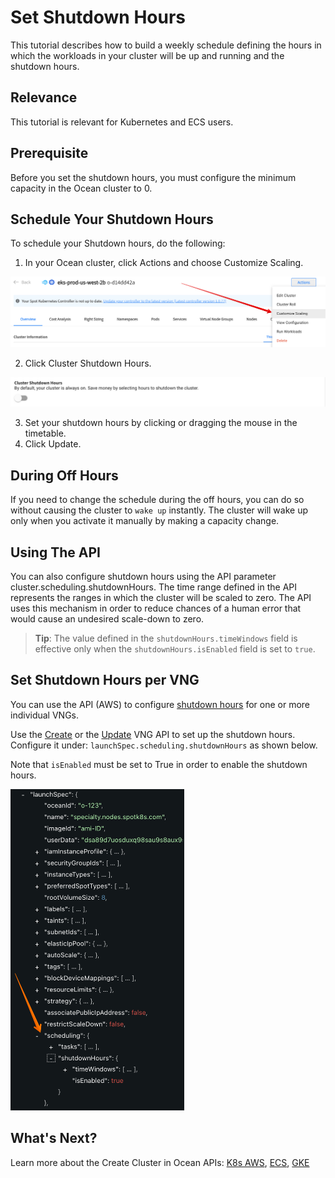 # Set Shutdown Hours

This tutorial describes how to build a weekly schedule defining the hours in which the workloads in your cluster will be up and running and the shutdown hours.

## Relevance

This tutorial is relevant for Kubernetes and ECS users.

## Prerequisite

Before you set the shutdown hours, you must configure the minimum capacity in the Ocean cluster to 0.

## Schedule Your Shutdown Hours

To schedule your Shutdown hours, do the following:

1. In your Ocean cluster, click Actions and choose Customize Scaling.

<img src="/ocean/_media/tutorials-set-running-hours-01a.png" />

2. Click Cluster Shutdown Hours.

<img src="/ocean/_media/tutorials-set-running-hours-02b.png" />

3. Set your shutdown hours by clicking or dragging the mouse in the timetable.
4. Click Update.

## During Off Hours

If you need to change the schedule during the off hours, you can do so without causing the cluster to `wake up` instantly. The cluster will wake up only when you activate it manually by making a capacity change.

## Using The API

You can also configure shutdown hours using the API parameter cluster.scheduling.shutdownHours. The time range defined in the API represents the ranges in which the cluster will be scaled to zero. The API uses this mechanism in order to reduce chances of a human error that would cause an undesired scale-down to zero.

> **Tip**: The value defined in the `shutdownHours.timeWindows` field is effective only when the `shutdownHours.isEnabled` field is set to `true`.

## Set Shutdown Hours per VNG

You can use the API (AWS) to configure [shutdown hours](ocean/features/running-hours?id=shutdown-hours-per-vng) for one or more individual VNGs.

Use the [Create](https://docs.spot.io/api/#operation/OceanAWSLaunchSpecCreate) or the [Update](https://docs.spot.io/api/#operation/OceanAWSLaunchSpecUpdate) VNG API to set up the shutdown hours. Configure it under: `launchSpec.scheduling.shutdownHours` as shown below.

Note that `isEnabled` must be set to True in order to enable the shutdown hours.

<img src="/ocean/_media/tutorials-set-running-hours-03.png" width="278" height="514" />

## What's Next?

Learn more about the Create Cluster in Ocean APIs: [K8s AWS](https://docs.spot.io/api/#operation/OceanAWSClusterCreate), [ECS](https://docs.spot.io/api/#operation/OceanECSClusterCreate), [GKE](https://docs.spot.io/api/#operation/OceanGKEClusterCreate)
